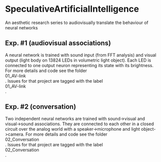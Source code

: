 # SpeculativeArtificialIntelligence
An aesthetic research series to audiovisually translate the behaviour of neural networks

## Exp. #1 (audiovisual associations)
A neural network is trained with sound input (from FFT analysis) and visual output (light body on 13824 LEDs in volumetric light object). Each LED is connected to one output neuron representing its state with its brightness. For more details and code see the folder <br>01_AV-link<br>. Issues for that project are tagged with the label <br>01_AV-link<br>.

## Exp. #2 (conversation)
Two independent neural networks are trained with sound->visual and visual->sound associations. They are connected to each other in a closed circuit over the analog world with a speaker->microphone and light object->camera. For more details and code see the folder <br>02_Conversation<br>. Issues for that project are tagged with the label <br>02_Conversation<br>.
